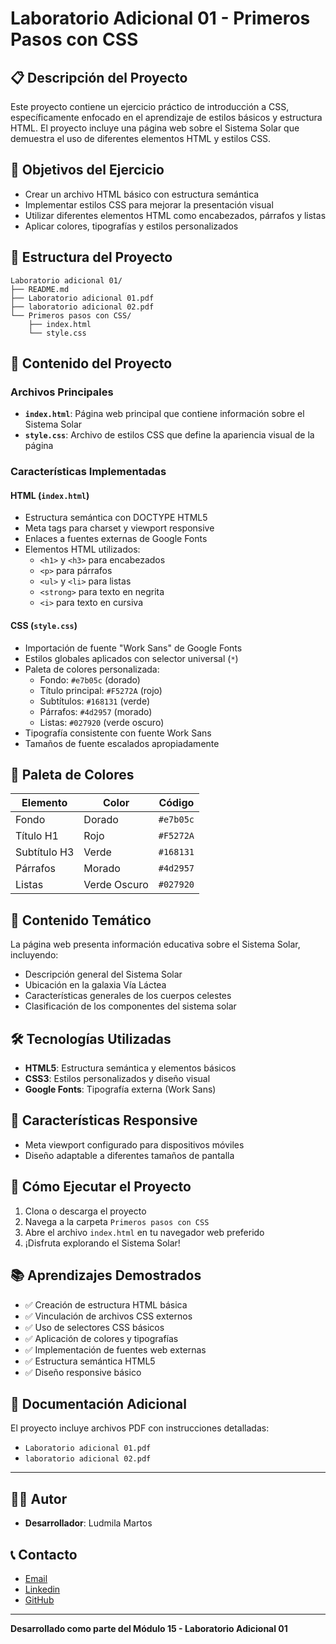 # Laboratorio Adicional 01 - Primeros Pasos con CSS

## 📋 Descripción del Proyecto

Este proyecto contiene un ejercicio práctico de introducción a CSS, específicamente enfocado en el aprendizaje de estilos básicos y estructura HTML. El proyecto incluye una página web sobre el Sistema Solar que demuestra el uso de diferentes elementos HTML y estilos CSS.

## 🎯 Objetivos del Ejercicio

- Crear un archivo HTML básico con estructura semántica
- Implementar estilos CSS para mejorar la presentación visual
- Utilizar diferentes elementos HTML como encabezados, párrafos y listas
- Aplicar colores, tipografías y estilos personalizados

## 📁 Estructura del Proyecto

```
Laboratorio adicional 01/
├── README.md
├── Laboratorio adicional 01.pdf
├── laboratorio adicional 02.pdf
└── Primeros pasos con CSS/
    ├── index.html
    └── style.css
```

## 🚀 Contenido del Proyecto

### Archivos Principales

- **`index.html`**: Página web principal que contiene información sobre el Sistema Solar
- **`style.css`**: Archivo de estilos CSS que define la apariencia visual de la página

### Características Implementadas

#### HTML (`index.html`)
- Estructura semántica con DOCTYPE HTML5
- Meta tags para charset y viewport responsive
- Enlaces a fuentes externas de Google Fonts
- Elementos HTML utilizados:
  - `<h1>` y `<h3>` para encabezados
  - `<p>` para párrafos
  - `<ul>` y `<li>` para listas
  - `<strong>` para texto en negrita
  - `<i>` para texto en cursiva

#### CSS (`style.css`)
- Importación de fuente "Work Sans" de Google Fonts
- Estilos globales aplicados con selector universal (`*`)
- Paleta de colores personalizada:
  - Fondo: `#e7b05c` (dorado)
  - Título principal: `#F5272A` (rojo)
  - Subtítulos: `#168131` (verde)
  - Párrafos: `#4d2957` (morado)
  - Listas: `#027920` (verde oscuro)
- Tipografía consistente con fuente Work Sans
- Tamaños de fuente escalados apropiadamente

## 🎨 Paleta de Colores

| Elemento | Color | Código |
|----------|-------|--------|
| Fondo | Dorado | `#e7b05c` |
| Título H1 | Rojo | `#F5272A` |
| Subtítulo H3 | Verde | `#168131` |
| Párrafos | Morado | `#4d2957` |
| Listas | Verde Oscuro | `#027920` |

## 📖 Contenido Temático

La página web presenta información educativa sobre el Sistema Solar, incluyendo:

- Descripción general del Sistema Solar
- Ubicación en la galaxia Vía Láctea
- Características generales de los cuerpos celestes
- Clasificación de los componentes del sistema solar

## 🛠️ Tecnologías Utilizadas

- **HTML5**: Estructura semántica y elementos básicos
- **CSS3**: Estilos personalizados y diseño visual
- **Google Fonts**: Tipografía externa (Work Sans)

## 📱 Características Responsive

- Meta viewport configurado para dispositivos móviles
- Diseño adaptable a diferentes tamaños de pantalla

## 🚀 Cómo Ejecutar el Proyecto

1. Clona o descarga el proyecto
2. Navega a la carpeta `Primeros pasos con CSS`
3. Abre el archivo `index.html` en tu navegador web preferido
4. ¡Disfruta explorando el Sistema Solar!

## 📚 Aprendizajes Demostrados

- ✅ Creación de estructura HTML básica
- ✅ Vinculación de archivos CSS externos
- ✅ Uso de selectores CSS básicos
- ✅ Aplicación de colores y tipografías
- ✅ Implementación de fuentes web externas
- ✅ Estructura semántica HTML5
- ✅ Diseño responsive básico

## 📄 Documentación Adicional

El proyecto incluye archivos PDF con instrucciones detalladas:
- `Laboratorio adicional 01.pdf`
- `laboratorio adicional 02.pdf`

---


## 👨‍💻 Autor

- **Desarrollador**: Ludmila Martos

## 📞 Contacto

-  [Email](ludmilamartos@gmail.com)
-  [Linkedin](https://www.linkedin.com/in/ludmimar89/)
- [GitHub](https://github.com/Ludmimar)

---

**Desarrollado como parte del Módulo 15 - Laboratorio Adicional 01**
